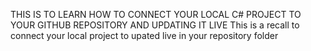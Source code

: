 THIS IS TO LEARN HOW TO CONNECT YOUR LOCAL C# PROJECT TO YOUR GITHUB REPOSITORY AND UPDATING IT LIVE
This is a recall to connect your local project to upated live in your repository folder
